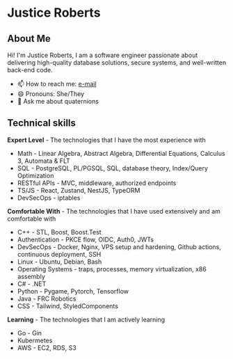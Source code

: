 # Justice Roberts

## About Me
Hi! I'm Justice Roberts, I am a software engineer passionate about delivering high-quality database solutions, secure systems, and well-written back-end code.
 - 📫 How to reach me: [e-mail](mailto://justice@conway.engineer)
 - 😄 Pronouns: She/They
 - 💬 Ask me about quaternions
## Technical skills
**Expert Level** - The technologies that I have the most experience with
 - Math - Linear Algebra, Abstract Algebra, Differential Equations, Calculus 3, Automata & FLT
 - SQL - PostgreSQL, PL/PGSQL, SQL, database theory, Index/Query Optimization
 - RESTful APIs - MVC, middleware, authorized endpoints
 - TS/JS - React, Zustand, NestJS, TypeORM
 - DevSecOps - iptables

**Comfortable With** - The technologies that I have used extensively and am comfortable with
 - C++ - STL, Boost, Boost.Test
 - Authentication - PKCE flow, OIDC, Auth0, JWTs
 - DevSecOps - Docker, Nginx, VPS setup and hardening, Github actions, continuous deployment, SSH
 - Linux - Ubuntu, Debian, Bash
 - Operating Systems - traps, processes, memory virtualization, x86 assembly
 - C# - .NET
 - Python - Pygame, Pytorch, Tensorflow
 - Java - FRC Robotics
 - CSS - Tailwind, StyledComponents

**Learning** - The technologies that I am actively learning
 - Go - Gin
 - Kubermetes
 - AWS - EC2, RDS, S3

<!--
**EmryEnjoyer/EmryEnjoyer** is a ✨ _special_ ✨ repository because its `README.md` (this file) appears on your GitHub profile.

Here are some ideas to get you started:

- 🔭 I’m currently working on ...
- 🌱 I’m currently learning ...
- 👯 I’m looking to collaborate on ...
- 🤔 I’m looking for help with ...
- ⚡ Fun fact: ...
-->
